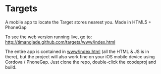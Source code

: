 # Targets

A mobile app to locate the Target stores nearest you. Made in HTML5 + PhoneGap

To see the web version running live, go to: http://timanglade.github.com/targets/www/index.html

The entire app is contained in [www/index.html](www/index.html) (all the HTML & JS is in there), but the project will also work fine on your iOS mobile device using Cordova / PhoneGap. Just clone the repo, double-click the xcodeproj and build.
